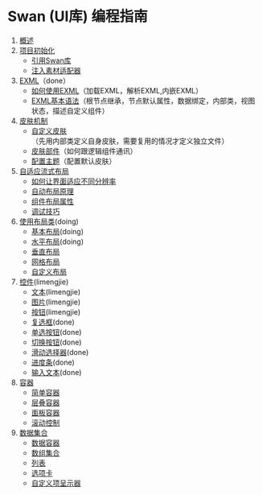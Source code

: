 Swan (UI库) 编程指南
==================================

1. [概述]()
2. [项目初始化]()
	* [引用Swan库]()
	* [注入素材适配器]()
3. [EXML](3-0-exml-overview.md)（done）
	* [如何使用EXML](3-1-use-exml.md)（加载EXML，解析EXML,内嵌EXML）
	* [EXML基本语法](3-2-exml-syntax.md)（根节点继承，节点默认属性，数据绑定，内部类，视图状态，描述自定义组件）
4. [皮肤机制]()
	* [自定义皮肤]()（先用内部类定义自身皮肤，需要复用的情况才定义独立文件）
	* [皮肤部件]()（如何跟逻辑组件通讯）
	* [配置主题]()（配置默认皮肤）
5. [自适应流式布局]()
	* [如何让界面适应不同分辨率]()
	* [自动布局原理]()
	* [组件布局属性]()
	* [调试技巧]()	
6. [使用布局类](6-0-layout-overview.md)(doing) 
	* [基本布局](6-1-layout-BasicLayout.md)(doing) 
	* [水平布局]()(doing)
	* [垂直布局]()
	* [网格布局]()	
	* [自定义布局]()
7. [控件](7-0-component.md)(limengjie)
    * [文本](7-1-label.md)(limengjie)
    * [图片](7-2-image.md)(limengjie)
	* [按钮](7-3-button.md)(limengjie)
	* [复选框](7-4-checkbox.md)(done)
	* [单选按钮](7-5-radiobutton.md)(done)
	* [切换按钮](7-6-toggle.md)(done)
	* [滑动选择器](7-7-slider.md)(done)
	* [进度条](7-8-progressbar.md)(done)
	* [输入文本](7-9-editabletext.md)(done)				
8. [容器]()	
	* [简单容器]()
	* [层叠容器]()	
	* [面板容器]()	
	* [滚动控制]()		
9. [数据集合]()	
	* [数据容器]()
	* [数组集合]()
	* [列表]()	
	* [选项卡]()	
	* [自定义项呈示器]()	

	
